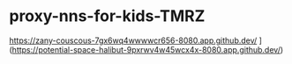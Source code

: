 # proxy-nns-for-kids-TMRZ  

https://zany-couscous-7gx6wq4wwwwcr656-8080.app.github.dev/
](https://potential-space-halibut-9pxrwv4w45wcx4x-8080.app.github.dev/)
